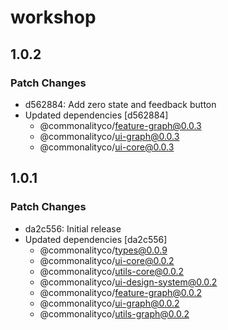 # workshop

## 1.0.2

### Patch Changes

- d562884: Add zero state and feedback button
- Updated dependencies [d562884]
  - @commonalityco/feature-graph@0.0.3
  - @commonalityco/ui-graph@0.0.3
  - @commonalityco/ui-core@0.0.3

## 1.0.1

### Patch Changes

- da2c556: Initial release
- Updated dependencies [da2c556]
  - @commonalityco/types@0.0.9
  - @commonalityco/ui-core@0.0.2
  - @commonalityco/utils-core@0.0.2
  - @commonalityco/ui-design-system@0.0.2
  - @commonalityco/feature-graph@0.0.2
  - @commonalityco/ui-graph@0.0.2
  - @commonalityco/utils-graph@0.0.2
